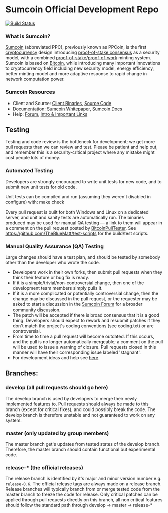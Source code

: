 
Sumcoin Official Development Repo
==================================

[![Build Status](https://travis-ci.org/sumcoin/sumcoin.svg?branch=master)](https://travis-ci.org/sumcoin/sumcoin)

### What is Sumcoin?
[Sumcoin](https://sumcoin.net) (abbreviated PPC), previously known as PPCoin, is the first [cryptocurrency](https://en.wikipedia.org/wiki/Cryptocurrency) design introducing [proof-of-stake consensus](https://sumcoin.net/resources#whitepaper) as a security model, with a combined [proof-of-stake](https://sumcoin.net/resources#whitepaper)/[proof-of-work](https://en.wikipedia.org/wiki/Proof-of-work_system) minting system. Sumcoin is based on [Bitcoin](https://bitcoin.org), while introducing many important innovations to cryptocurrency field including new security model, energy efficiency, better minting model and more adaptive response to rapid change in network computation power.

### Sumcoin Resources
* Client and Source:
[Client Binaries](https://sumcoin.net/wallet),
[Source Code](https://github.com/sumcoin/sumcoin)
* Documentation: [Sumcoin Whitepaper](https://sumcoin.net/resources#whitepaper),
[Sumcoin Docs](https://docs.sumcoin.net)
* Help: 
[Forum](https://talk.sumcoin.net),
[Intro & Important Links](https://talk.sumcoin.net/t/what-is-sumcoin-intro-important-links/2889)

Testing
-------

Testing and code review is the bottleneck for development; we get more pull
requests than we can review and test. Please be patient and help out, and
remember this is a security-critical project where any mistake might cost people
lots of money.

### Automated Testing

Developers are strongly encouraged to write unit tests for new code, and to submit new unit tests for old code.

Unit tests can be compiled and run (assuming they weren't disabled in configure) with:
  make check

Every pull request is built for both Windows and Linux on a dedicated server,
and unit and sanity tests are automatically run. The binaries produced may be
used for manual QA testing — a link to them will appear in a comment on the
pull request posted by [BitcoinPullTester](https://github.com/BitcoinPullTester). See https://github.com/TheBlueMatt/test-scripts
for the build/test scripts.

### Manual Quality Assurance (QA) Testing

Large changes should have a test plan, and should be tested by somebody other
than the developer who wrote the code.

* Developers work in their own forks, then submit pull requests when they think their feature or bug fix is ready.
* If it is a simple/trivial/non-controversial change, then one of the development team members simply pulls it.
* If it is a more complicated or potentially controversial change, then the change may be discussed in the pull request, or the requester may be asked to start a discussion in the [Sumcoin Forum](https://talk.sumcoin.net) for a broader community discussion. 
* The patch will be accepted if there is broad consensus that it is a good thing. Developers should expect to rework and resubmit patches if they don't match the project's coding conventions (see coding.txt) or are controversial.
* From time to time a pull request will become outdated. If this occurs, and the pull is no longer automatically mergeable; a comment on the pull will be used to issue a warning of closure.  Pull requests closed in this manner will have their corresponding issue labeled 'stagnant'.
* For development ideas and help see [here](https://talk.sumcoin.net/c/protocol).

## Branches:

### develop (all pull requests should go here)
The develop branch is used by developers to merge their newly implemented features to.
Pull requests should always be made to this branch (except for critical fixes), and could possibly break the code.
The develop branch is therefore unstable and not guaranteed to work on any system.

### master (only updated by group members)
The master branch get's updates from tested states of the develop branch.
Therefore, the master branch should contain functional but experimental code.

### release-* (the official releases)
The release branch is identified by it's major and minor version number e.g. `release-0.6`.
The official release tags are always made on a release branch.
Release branches will typically branch from or merge tested code from the master branch to freeze the code for release.
Only critical patches can be applied through pull requests directly on this branch, all non critical features should follow the standard path through develop -> master -> release-*
